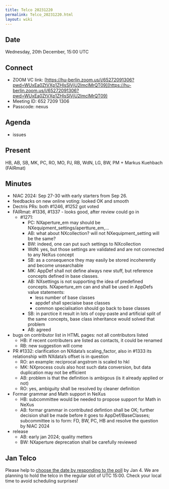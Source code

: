 ```yaml
---
title: Telco 20231220
permalink: Telco_20231220.html
layout: wiki
---
```


Date
----

Wednesday, 20th December, 15:00 UTC


Connect
-------
* ZOOM VC link: [https://hu-berlin.zoom.us/j/65272091306?pwd=WUxEa0ZtVXp1ZHlsSlVjU2lmclMrQT09](https://hu-berlin.zoom.us/j/65272091306?pwd=WUxEa0ZtVXp1ZHlsSlVjU2lmclMrQT09)
* Meeting ID: 652 7209 1306
* Passcode: nexus

Agenda
------
* issues

Present
-------
HB, AB, SB, MK, PC, RO, MO, PJ, RB, WdN, LG, BW, PM + Markus Kuehbach (FAIRmat)

Minutes
-------
* NIAC 2024: Sep 27-30 with early starters from Sep 26.
* feedbacks on new online voting: looked OK and smooth
* Dectris PRs: both #1246, #1252 got voted
* FAIRmat: #1336, #1337 - looks good, after review could go in
  * #1271: 
    * PC: NXaperture_em may should be NXequipment_settings/apertture_em,…
    * AB: what about NXcollection? will not NXequipment_setting will be the same?
    * BW: indeed, one can put such settings to NXcollection
    * WdN: yes, but those settings are validated and are not connected to any NeXus concept 
    * SB: as a consequence they may easily be stored incoherently and become unsearchable
    * MK: AppDef shall not define always new stuff, but reference concepts defined in base classes.
    * AB: NXsettings is not supporting the idea of predefined concepts. NXaperture_em can and shall be used in AppDefs  
      value statements: 
      * less number of base classes
      * appdef shall speciaise base classes
      * common specialisation should go back to base classes
    * SB: in parctice it result in lots of copy-paste and artificial split of the same concepts, base class inheritance would solved that problem
    * AB: agreed
* bugs on contributor list in HTML pages: not all contributors listed
  * HB: if recent contributers are listed as contacts, it could be renamed
  * RB: new suggestion will come
* PR #1332: clarification on NXdata’s scaling_factor, also in #1333 its relationship with NXdata’s offset is in question
  * RO: an example: reciprocal angstrom is scaled to hkl
  * MK: NXprocess couls also host such data conversion, but data duplication may not be efficient
  * AB: problem is that the definition is ambigous (is it already applied or not)
  * RO: yes, ambiguity shall be resolved by cleaner definition
* Formar grammar and Math support in NeXus
  * HB: subcommittee would be needed to propose support for Math in NeXus
  * AB: formar grammar in contributed defintion shall be OK; further decision shall be made before it goes to AppDef/BaseClasses; subcommittee is to form: FD, BW, PC, HB and resolve the question by NIAC 2024
* release
  * AB: early jan 2024; quality metters
  * BW: NXaperture deprecation shall be carefully reviewed


Jan Telco
--------------

Please help to [choose the date by responding to the poll](https://doodle.com/meeting/participate/id/aMEOykAa) by Jan 4. We are planning to hold the telco in the regular slot of UTC 15:00. Check your local time to avoid scheduling surprises!
